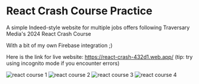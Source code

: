 # React Crash Course Practice

A simple Indeed-style website for multiple jobs offers following Traversary Media's 2024 React Crash Course

With a bit of my own Firebase integration ;) 

Here is the link for live website: https://react-crash-432d1.web.app/
(tip: try using incognito mode if you encounter errors)

![react course 1](https://github.com/user-attachments/assets/10cdba44-94e2-4d8a-83c8-7a2dbb37834d)
![react course 2](https://github.com/user-attachments/assets/d2c19c66-39b7-4913-b792-f32cde5bd833)
![react course 3](https://github.com/user-attachments/assets/67481d77-7d8c-4097-b5a6-3a0dfbc5b224)
![react course 4](https://github.com/user-attachments/assets/0f1fc8ca-3ac3-4e9f-ab88-d97b7f36f0df)
